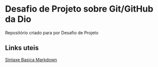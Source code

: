 # Desafio de Projeto sobre Git/GitHub da Dio
Repositório criado para por Desafio de Projeto

## Links uteis
[Sintaxe Basica Markdown](https://www.markdownguide.org/basic-syntax/)
